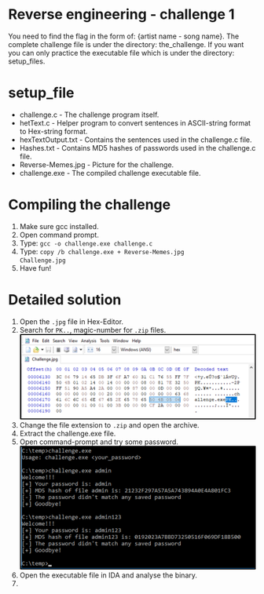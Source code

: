 # Reverse engineering - challenge 1
You need to find the flag in the form of: {artist name - song name}.
The complete challenge file is under the directory: the_challenge.
If you want you can only practice the executable file which is under the directory: setup_files.

# setup_file
* challenge.c - The challenge program itself.
* hetText.c - Helper program to convert sentences in ASCII-string format to Hex-string format.
* hexTextOutput.txt - Contains the sentences used in the challenge.c file.
* Hashes.txt - Contains MD5 hashes of passwords used in the challenge.c file.
* Reverse-Memes.jpg - Picture for the challenge.
* challenge.exe - The compiled challenge executable file.

# Compiling the challenge
1. Make sure gcc installed.
2. Open command prompt.
3. Type: <code>gcc -o challenge.exe challenge.c</code>
4. Type: <code>copy /b challenge.exe + Reverse-Memes.jpg Challenge.jpg</code>
4. Have fun!

# Detailed solution
1. Open the <code>.jpg</code> file in Hex-Editor.
2. Search for <code>PK..</code>, magic-number for <code>.zip</code> files.
![](images/findZipMagicNumber.png)
3. Change the file extension to <code>.zip</code> and open the archive.
4. Extract the challenge.exe file.
5. Open command-prompt and try some password.
![](images/trySomePasswords.png)
6. Open the executable file in IDA and analyse the binary.
7. 
